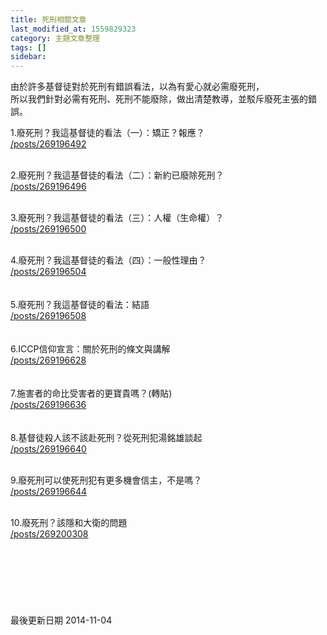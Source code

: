 ```yaml
---
title: 死刑相關文章
last_modified_at: 1559829323
category: 主題文章整理
tags: []
sidebar: 
---
```


<p>由於許多基督徒對於死刑有錯誤看法，以為有愛心就必需廢死刑，<br/>
所以我們針對必需有死刑、死刑不能廢除，做出清楚教導，並駁斥廢死主張的錯誤。</p>
<p><!--more-->1.廢死刑？我這基督徒的看法（一）：矯正？報應？<br/>
<a href="/posts/269196492">/posts/269196492</a></p>
<p><br/>
2.廢死刑？我這基督徒的看法（二）：新約已廢除死刑？<br/>
<a href="/posts/269196496">/posts/269196496</a></p>
<p><br/>
3.廢死刑？我這基督徒的看法（三）：人權（生命權）？<br/>
<a href="/posts/269196500">/posts/269196500</a></p>
<p><br/>
4.廢死刑？我這基督徒的看法（四）：一般性理由？<br/>
<a href="/posts/269196504">/posts/269196504</a><br/>
<br/>
<br/>
5.廢死刑？我這基督徒的看法：結語<br/>
<a href="/posts/269196508">/posts/269196508</a><br/>
<br/>
<br/>
6.ICCP信仰宣言：關於死刑的條文與講解<br/>
<a href="/posts/269196628">/posts/269196628</a><br/>
<br/>
<br/>
7.施害者的命比受害者的更寶貴嗎？(轉貼)<br/>
<a href="/posts/269196636">/posts/269196636</a><br/>
<br/>
<br/>
8.基督徒殺人該不該赴死刑？從死刑犯湯銘雄談起<br/>
<a href="/posts/269196640">/posts/269196640</a></p>
<p><br/>
9.廢死刑可以使死刑犯有更多機會信主，不是嗎？<br/>
<a href="/posts/269196644">/posts/269196644</a></p>
<p><br/>
10.廢死刑？該隱和大衛的問題<br/>
<a href="/posts/269200308">/posts/269200308</a><br/>
<br/>
<br/>
<br/>
<br/>
<br/>
<br/>
<br/>
最後更新日期 2014-11-04</p>
